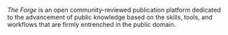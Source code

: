 *The Forge* is an open community-reviewed publication platform dedicated to the
advancement of public knowledge based on the skills, tools, and workflows that
are firmly entrenched in the public domain.
